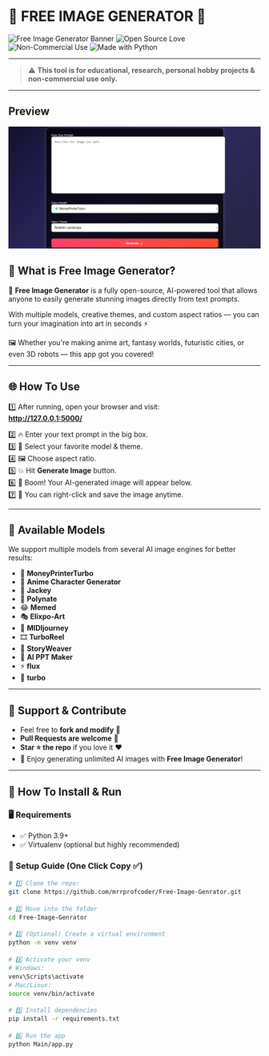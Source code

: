 # 🌟 FREE IMAGE GENERATOR 🚀

![Free Image Generator Banner](https://img.shields.io/badge/AI-Image%20Generator-blueviolet?style=for-the-badge)
![Open Source Love](https://img.shields.io/badge/Open%20Source-%E2%9D%A4-red?style=for-the-badge)
![Non-Commercial Use](https://img.shields.io/badge/Use-Non%20Commercial-yellow?style=for-the-badge)
![Made with Python](https://img.shields.io/badge/Made%20With-Python%203.9+-green?style=for-the-badge)

---

> ⚠ **This tool is for educational, research, personal hobby projects & non-commercial use only.**

---

## Preview

![Website Screenshot](assets/Screenshot.png)

## 🎯 What is Free Image Generator?

🎨 **Free Image Generator** is a fully open-source, AI-powered tool that allows anyone to easily generate stunning images directly from text prompts.

With multiple models, creative themes, and custom aspect ratios — you can turn your imagination into art in seconds ⚡

🖼️ Whether you're making anime art, fantasy worlds, futuristic cities, or even 3D robots — this app got you covered!

---

## 🌐 How To Use

1️⃣ After running, open your browser and visit:  
**http://127.0.0.1:5000/**

2️⃣ 🔥 Enter your text prompt in the big box.  
3️⃣ 🎯 Select your favorite model & theme.  
4️⃣ 🖼️ Choose aspect ratio.  
5️⃣ 💥 Hit **Generate Image** button.  
6️⃣ 🎉 Boom! Your AI-generated image will appear below.  
7️⃣ 💾 You can right-click and save the image anytime.

---

## 🎯 Available Models

We support multiple models from several AI image engines for better results:

- 💸 **MoneyPrinterTurbo**
- 🎎 **Anime Character Generator**
- 📜 **Jackey**
- 🎨 **Polynate**
- 😂 **Memed**
- 🎭 **Elixpo-Art**
- 🎼 **MIDIjourney**
- 🎞 **TurboReel**
- 📖 **StoryWeaver**
- 🎤 **AI PPT Maker**
- ⚡ **flux**
- 🚀 **turbo**

---

## 🌈 Support & Contribute

- Feel free to **fork and modify** 🍴
- **Pull Requests are welcome** 🚀
- **Star ⭐ the repo** if you love it ❤️
- 🎉 Enjoy generating unlimited AI images with **Free Image Generator**!

---

## 🚀 How To Install & Run

### 🖥 Requirements

- ✅ Python 3.9+
- ✅ Virtualenv (optional but highly recommended)

### 🔧 Setup Guide (One Click Copy ✅)

```bash
# 1️⃣ Clone the repo:
git clone https://github.com/mrrprofcoder/Free-Image-Genrator.git

# 2️⃣ Move into the folder
cd Free-Image-Genrator

# 3️⃣ (Optional) Create a virtual environment
python -m venv venv

# 4️⃣ Activate your venv
# Windows:
venv\Scripts\activate
# Mac/Linux:
source venv/bin/activate

# 5️⃣ Install dependencies
pip install -r requirements.txt

# 6️⃣ Run the app
python Main/app.py
